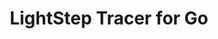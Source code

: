 ---
title: LightStep Tracer for Go
registryType: tracer
tags:
  - go
  - lightstep
  - golang
  - tracer
repo: https://github.com/lightstep/lightstep-tracer-go
license: "MIT"
description: "Client library for the LightStep Tracer that supports Go"
authors: LightStep
otVersion: 1.0.2
---
